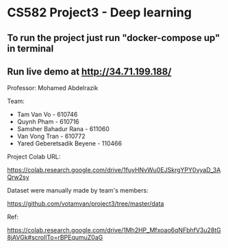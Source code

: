# CS582 Project3 - Deep learning
## To run the project just run "docker-compose up" in terminal

## Run live demo at http://34.71.199.188/

Professor: Mohamed Abdelrazik

Team:

* Tam Van Vo - 610746   
* Quynh Pham - 610716   
* Samsher Bahadur Rana - 611060   
* Van Vong Tran - 610772   
* Yared Geberetsadik Beyene - 110466   

Project Colab URL:

https://colab.research.google.com/drive/1fuyHNvWu0EJSkrgYPY0vyaD_3AQrw2sy

Dataset were manually made by team's members:

https://github.com/votamvan/project3/tree/master/data

Ref:

https://colab.research.google.com/drive/1Mh2HP_Mfxoao6qNFbhfV3u28tG8jAVGk#scrollTo=rBPEqumuZ0aG
